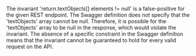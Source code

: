 The invariant 'return.textObjects[] elements != null' is a false-positive for the given REST endpoint. The Swagger definition does not specify that the 'textObjects' array cannot be null. Therefore, it is possible for the 'textObjects' array to be null in the response, which would violate the invariant. The absence of a specific constraint in the Swagger definition means that the invariant cannot be guaranteed to hold for every valid request on the API.
